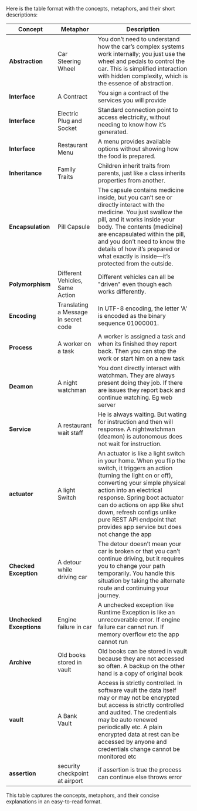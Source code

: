 Here is the table format with the concepts, metaphors, and their short descriptions:

| **Concept**        | **Metaphor**                | **Description**                                                                          |
|--------------------|-----------------------------|------------------------------------------------------------------------------------------|
| **Abstraction**     | Car Steering Wheel         | You don’t need to understand how the car’s complex systems work internally; you just use the wheel and pedals to control the car. This is simplified interaction with hidden complexity, which is the essence of abstraction.                |
| **Interface**       | A Contract                  | You sign a contract of the services you will provide |
| **Interface**       | Electric Plug and Socket    | Standard connection point to access electricity, without needing to know how it’s generated.|
| **Interface**       | Restaurant Menu             | A menu provides available options without showing how the food is prepared.               |
| **Inheritance**     | Family Traits               | Children inherit traits from parents, just like a class inherits properties from another. |
| **Encapsulation**   | Pill Capsule                    | The capsule contains medicine inside, but you can’t see or directly interact with the medicine. You just swallow the pill, and it works inside your body. The contents (medicine) are encapsulated within the pill, and you don’t need to know the details of how it’s prepared or what exactly is inside—it’s protected from the outside.|
| **Polymorphism**    | Different Vehicles, Same Action | Different vehicles can all be "driven" even though each works differently.              |
| **Encoding**        |Translating a Message in secret code       |In UTF-8 encoding, the letter 'A' is encoded as the binary sequence 01000001. |
|**Process**          |A worker on a task          |A worker is assigned a task and when its finished they report back. Then you can stop the work or start him on a new task|
|**Deamon**            |A night watchman            |You dont directly interact with watchman. They are always present doing they job. If there are issues they report back and continue watching. Eg web server|
|**Service**          |A restaurant wait staff      | He is always waiting. But wating for instruction and then will response. A nightwatchman (deamon) is autonomous does not wait for instruction.|
|**actuator**          | A light Switch              |An actuator is like a light switch in your home. When you flip the switch, it triggers an action (turning the light on or off), converting your simple physical action into an electrical response. Spring boot actuator can do actions on app like shut down, refresh configs unlike pure REST API endpoint that provides app service but does not change the app |
|**Checked Exception** |A detour while driving car    | The detour doesn’t mean your car is broken or that you can’t continue driving, but it requires you to change your path temporarily. You handle this situation by taking the alternate route and continuing your journey.|
|**Unchecked Exceptions**| Engine failure in car      | A unchecked exception like Runtime Exception is like an unrecoverable error. If engine failure car cannot run. If memory overflow etc the app cannot run |
|**Archive**            |Old books stored in vault    | Old books can be stored in vault because they are not accessed so often. A backup on the other hand is a copy of original book|
|**vault**              | A Bank Vault | Access is strictly controlled. In software vault the data itself may or may not be encrypted but access is strictly controlled and audited. The credentials may be auto renewed periodically etc. A plain encrypted data at rest can be accessed by anyone and credentials change cannot be monitored etc|
|**assertion**          | security checkpoint at airport | if assertion is true the process can continue else throws error     |



This table captures the concepts, metaphors, and their concise explanations in an easy-to-read format.
